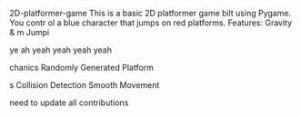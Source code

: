      


 2D-platformer-game
This is a basic 2D platformer game 
bilt using Pygame. You contr
ol a blue 
character that jumps on red platforms.
Features: Gravity &amp;
m
Jumpi




ye ah yeah yeah yeah yeah

chanics Randomly Generated Platform



s Collision Detection  Smooth Movement





need  to update all contributions 



 